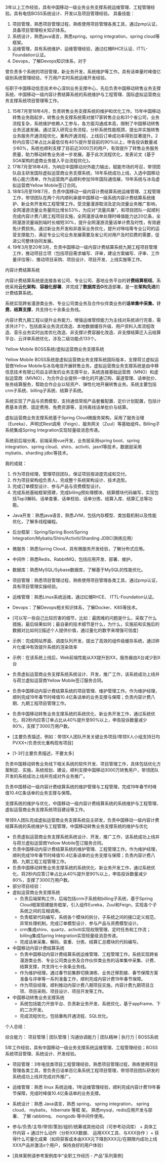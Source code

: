 3年以上工作经验，具有中国移动一级业务业务支撑系统运维管理、工程管理经验。具有电信BOSS系统设计、开发以及项目管理经验。 
具备技能： 

1. 项目管理，熟悉项目管理过程，熟练使用项目管理各类工具，通过pmp认证，具备项目管理相关知识体系。
2. 系统设计，熟悉java语言，熟悉spring，spring integration，spring cloud等框架。 
3. 运维管理，具有系统维护、运维管理经验，通过红帽RHCE认证、ITTL-Foundation认证。
4. Devops，了解Devops知识体系，对于



曾负责多个系统的项目管理，新业务开发，系统维护等工作。具有话单量时峰值亿级别系统管理经验，千万用户实时系统运维开发经验。





任职于中国移动信息技术中心深圳业务支撑中心，先后负责中国移动转售业务支撑系统、中国移动一级内容计费结算系统的系统维护与工程管理、国际虚拟运营商业务支撑系统项目管理等工作。  

1. 15年7月至18年4月，负责转售业务支撑系统的维护和优化工作。15年中国移动转售业务刚起步，转售业务支撑系统需对接17家转售企业和31个省公司，业务流程复杂，系统维护依赖人工参与，各方面沟通成本高，限制了中国移动转售业务迅速发展。通过深入研究业务流程，分析系统性能瓶颈，提出并实施转售业务服务开通流程优化，重构开通流程，上线后订单成功率得到显著提升。2秒内应答订单占比从最低仅有40%提升至目前的90%以上，申告投诉数量减少80%，系统也顺利支撑了目前近3000万的用户，有效提升了转售业务服务质量，助力移动转售业务进一步发展。基于此次流程优化，发表论文《基于SOA架构的虚商业务接入平台流程优化》。
2. 17年7月至18年4月，为响应中国移动对外能力输出，赋能市场的号召，带领团队自主研发国际虚拟运营商业务支撑系统，18年系统成功上线，入选中国移动核心能力清单，作为运营商产品顺利参加18年国际通信展，19年系统与冰岛虚拟运营商Yellow Mobile签订合同。
3. 18年5月至19年7月，负责中国移动一级内容计费结算系统运维管理、工程管理工作，带领团队在两个月内顺利承接中国移动一级系统内容计费结算系统维护、新业务开发和工程管理工作。受流量漫游取消及定向流量业务推广影响，全网漫游流量业务量同比增长53%，为应对“流量风暴”，和项目团队一起顺利完成内容计费八期工程项目实施，全网漫游话单处理时峰值能力达20亿条，全网漫游流量端到端时长缩短30%，提升全网漫游流量话单计费及时性，有效避免计费损失。通过新业务开发和非直采业务优化，提升对咪咕等专业公司的运营支撑能力，满足专业公司业务发展需要及省公司对用户及时扣费的需要，促进公司整体协同发展。
4. 19年3月至20年3月，负责中国移动一级内容计费结算系统九期工程项目管理工作，推动项目立项（包括项目需求编写、评审，建设方案编写、评审、工作量评估等）、推动项目采购、项目设计、项目开发、上线实施等工作。



内容计费结算系统

内容计费结算系统是连接各省公司、专业公司、基地业务平台的**计费结算枢纽**。系统采用**云化架构**、**容器化部署**、并完成了**数据库去O**改造部署，是一套**架构先进**的计费结算系统。

系统实现跨省漫游类业务、专业公司类业务及合作伙伴类业务的**话单集中采集、计费、结算支撑**，共支持七十余条业务线。

内容计费九期工程以提升业务能力，增强运维管控能力为主线对系统进行完善，需求共计7个，包括直采业务流式改造、本地数据缓存升级、用户资料入库流程改造、音乐业务实时出库优化改造、非支撑计费容器化改造、非支撑结算迁入云结算平台、云详单系统优化，涉及二级功能点133个。



Yellow Mobile BOSS系统/虚拟运营商业务支撑系统

Yellow Mobile BOSS系统是虚拟运营商业务支撑系统国际版本，支撑荷兰虚拟运营商Yellow Mobile与冰岛电信开展转售业务。虚拟运营商业务支撑系统是由中移信息技术有限公司自主研发的业务支撑平台，系统连接基础运营商（MNO）和虚拟运营商（MVNO），为合作企业提供一体化的开通订购、渠道管理、话单批价、账务结算服务，帮助合作企业以轻资产、弹性化地开展转售业务。系统主要包括crm子系统、billing子系统、结算子系统。

系统实现了产品与资费模型，支持通信常规产品套餐配置、定价计划配置，包括计费基本资费、固定费用、免费资源等，支持离线话单批价与结算。

虚拟运营商业务支撑系统基于Spring Cloud微服务架构，采用了服务治理（Eureka）、声明式Rest调用（Feign）、服务网关（Zuul）等基础组件。Billing子系统集成Spring Integration实现轻量级消息传递。

系统前后端分离，前端采用vue开发，业务层采用spring boot、spring integration、spring cloud、shiro、activiti、jasn1等技术，数据层采用mybatis、sharding jdbc等技术。



我的成就：

1. 作为项目经理，管理项目团队，保证项目按进度完成和交付。
2. 作为项目架构组负责人，完成整个系统架构设计、技术选型。
3. 完成订单模型设计、参与产品与资费模型设计。
4. 完成系统基础框架搭建，完成billing预处理模块、结算模块代码编写，实现包括Tap3解码、话单查重、话单校验、话单分拣、结算入库、结算汇总等功能。





- Java开发：熟悉java语言，熟悉JVM，包括内存模型、类加载机制以及性能优化，了解多线程编程。
- 后台框架：Spring/Spring Boot/Spring Integration/Mybatis/Shiro/Activiti/Sharding JDBC(熟练应用）
- 微服务：熟悉Spring Cloud，具有微服务开发经验，了解分布式应用。
- 中间件：熟悉Redis、RabbitMQ，包括应用开发、部署、维护。
- 数据库：熟悉MySQL/Sybase数据库，了解基于MySQL的性能优化。
- 项目管理：熟悉项目管理过程，熟练使用项目管理各类工具，通过pmp认证，具有项目管理实操经验。
- 运维管理：熟悉Linux系统运维，通过红帽RHCE、 ITTL-Foundation认证。
- Devops：了解Devops相关知识体系，了解Docker、K8S等技术。





- [可以写一些自己比较厉害的细节，比如：最困难的问题是什么，采取了什么措施，最后结果如何；最自豪的技术细节是什么，为什么，实施前和实施后的数据对比如何][描述个人提供价值，通过量化的数字来增强可信度]
- 示例：完成网站界面、调度队列开发，提出了高效的组件级缓存系统，通过碎片化缓冲有效提升系统的渲染效率 
- 示例：在该系统上线后，Web前端性能从XX提升到XX，服务器由X台减少到X台



- 负责虚拟运营商业务支撑系统系统设计、开发，推广工作，该系统成功上线并与荷兰虚拟运营商Yellow Mobile签订服务合同。
- 负责中国移动内容计费结算系统的项目管理、维护管理工作。作为维护经理，顺利完成19年春节时峰值10.4亿条话单的业务支撑与保障；负责内容计费八期、九期工程项目管理工作。
- 负责中国移动转售业务支撑系统的系统优化、新业务开发工作，通过系统优化，将2秒内应答订单占比从40%提升至90%以上，申告投诉数量减少80%，支撑了3000万用户数。



- [主要负责描述，例如：带领X人团队开发关键业务项目/带领X人小组支持日均PVXX+/负责优化重构现有项目]
- [1-3行主要负责描述，不要太多]







负责中国移动转售业务线下相关系统的软件开发、项目管理工作，具体包括优化方案制定、实施，系统规划、建设，顺利支撑中国移动3000万转售用户，带领团队开发的系统成功上线并完成对外业务推广。

负责中国移动一级内容计费结算系统的维护管理与工程管理，完成19年春节时峰值10.4亿条话单的业务支撑与保障。

支撑系统的维护与优化，中国移动一级内容计费结算系统的系统维护与工程管理、虚拟运营商业务支撑系统项目建设等工作。

带领9人团队完成虚拟运营商业务支撑系统自主研发，负责中国移动一级内容计费结算系统的系统维护与工程管理，中国移动转售业务支撑系统的维护与优化





- 负责虚拟运营商业务支撑系统系统设计、开发，推广工作，该系统成功上线并与荷兰虚拟运营商Yellow Mobile签订服务合同。
- 负责中国移动内容计费结算系统的维护管理、工程管理工作。作为维护经理，顺利完成19年春节时峰值10.4亿条话单的业务支撑与保障；负责内容计费八期、九期工程工程管理工作。
- 负责中国移动转售业务支撑系统的系统优化、新业务开发工作，通过系统优化，将2秒内应答订单占比从40%提升至90%以上，申告投诉数量减少80%，支撑了3000万用户数。
- 部分项目经验：
- 虚拟运营商业务支撑系统
  - 负责后端架构工作，后端包括crm子系统和billing子系统，基于Spring Cloud框架搭建服务框架，引入组件Eureka，Zuul和Feign，实现各个子系统之间的互相调用。
  - 负责框架代码编写，系统各个模块的拆分，子系统之间的接口定义规范，异常处理机制。完成订单模型设计、参与产品与资费模型设计。
  - crm集成shiro、quartz、activiti实现权限管理、定时任务和工作流；billing集成Spring Integration实现轻量级消息传递。
  - 完成话单采集、解码、查重、分拣、结算汇总模块的代码编写。
- 中国移动内容计费结算系统
  - 负责中国移动内容计费结算系统运维管理、工程管理工作。系统实现跨省漫游类业务、专业公司类业务及合作伙伴类业务的话单集中采集、计费、结算支撑，共支持七十余条业务线。
  - 作为维护经理，通过春节前集群切换演练、业务迁移割接、春节保障方案准备与评审等一系列准备工作，顺利完成内容计费19年春节保障。
  - 作为项目经理，顺利推动内容计费八期项目实施，内容计费九期项目立项、项目采购、项目设计、项目开发等工作。
- 中国移动转售业务支撑系统
  - 系统包括能力开放平台、负责新业务开发、系统优化，基于appframe、下的二次开发。
  - 完成流程优化，包括重构开通流程、SQL优化。





个人总结：

综合能力： 项目管理 | 团队管理 | 沟通协调能力 | 团队精神 | 执行力 | BOSS系统

5年工作经验，具有中国移动一级业务支撑系统运维管理、工程管理经验；BOSS系统项目管理、系统设计、开发经验。

- 项目管理：3年电信类项目工程管理经验，熟悉项目管理过程，熟练使用项目管理各类工具，曾负责日话单百亿条系统工程项目管理，带领项目团队研发的系统成功上线并完成对外推广。
- 运维管理：熟悉 linux 系统运维，1年运维管理经验，顺利完成内容计费19年春节保障，完成时峰值10.4亿条话单的业务支撑。
- 系统设计：熟悉 Java语言，熟悉 spring， spring integration， spring cloud， mybatis， hibernate 等框
  架。 熟悉mysql，redis应用开发与部署、 了解 rabbitmq、 mongodb 等中间件使用。





- 参与/负责/主导/带领/策划/组织/统筹或其他动词（可参考动词库） + 具体工作内容 + 通过什么动作（分析XXX数据、 运用XXX工具、与XXX协作 ）+ 获得什么可量化成果（如将获客成本由XXX元下降到XXX元/在期限内成功上线XXX产品并激活x个用户，保持良好的用户体验）
- [具体案例请参考案例库中“全职工作经历 - 产品”系列案例]

